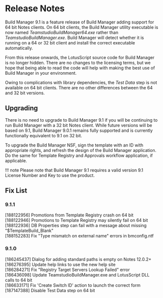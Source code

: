 # Release Notes

Build Manager 9.1 is a feature release of Build Manager adding support for 64 bit Notes clients. On 64 bit clients, the Build Manager utility executable is now named *TeamstudioBuildManager64.exe* rather than *TeamstudioBuildManager.exe*. Build Manager will detect whether it is running on a 64 or 32 bit client and install the correct executable automatically.

From this release onwards, the LotusScript source code for Build Manager is no longer hidden. There are no changes to the licensing terms, but we hope that being able to read the code will help with making the best use of Build Manager in your environment.

Owing to complications with library dependencies, the *Test Data* step is not available on 64 bit clients. There are no other differences between the 64 and 32 bit versions.

## Upgrading
There is no need to upgrade to Build Manager 9.1 if you will be continuing to run Build Manager with a 32 bit Notes client. While future versions will be based on 9.1, Build Manager 9.0.1 remains fully supported and is currently functionally equivalent to 9.1 on 32 bit.

To upgrade the Build Manager NSF, sign the template with an ID with appropriate rights, and refresh the design of the Build Manager application. Do the same for Template Registry and Approvals workflow application, if applicable.

!!! note
    Please note that Build Manager 9.1 requires a valid version 9.1 License Number and Key to use the product.
    
## Fix List
### 9.1.1
[188122956]	Promotions from Template Registry crash on 64 bit  
[188122946]	Promotions to Template Registry may silently fail on 64 bit  
[188122936]	DB Properties step can fail with a message about missing "$TemplateBuild_Blank"  
[188152283]	Fix "Type mismatch on external name" errors in bmconfig.ntf

### 9.1.0 

[186245437] Dialog for adding standard paths is empty on Notes 12.0.2+  
[186276395] Update help links to use the new help site  
[186284271] Fix "Registry Target Servers Lookup Failed" error  
[186436098] Update TeamstudioBuildManager.exe and LotusScript DLL calls to 64 bit  
[186633171] Fix 'Create Switch ID' action to launch the correct form  
[187147388] Disable Test Data step on 64 bit